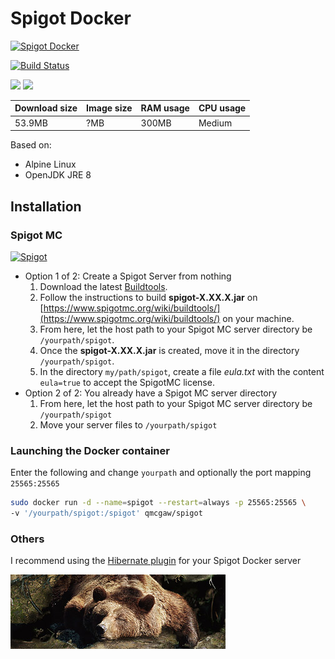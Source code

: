 # Spigot Docker

[![Spigot Docker](https://github.com/qdm12/spigot-docker/raw/master/readme/title.png)](https://hub.docker.com/r/qmcgaw/spigot)

[![Build Status](https://travis-ci.org/qdm12/spigot-docker.svg?branch=master)](https://travis-ci.org/qdm12/spigot-docker)

[![](https://images.microbadger.com/badges/image/qmcgaw/spigot.svg)](https://microbadger.com/images/qmcgaw/spigot)
[![](https://images.microbadger.com/badges/version/qmcgaw/spigot.svg)](https://microbadger.com/images/qmcgaw/spigot)


| Download size | Image size | RAM usage | CPU usage |
| --- | --- | --- | --- |
| 53.9MB | ?MB | 300MB | Medium |

Based on:
- Alpine Linux
- OpenJDK JRE 8

## Installation

### Spigot MC

[![Spigot](https://github.com/qdm12/spigot-docker/raw/master/readme/spigot.png)](https://www.spigotmc.org)

- Option 1 of 2: Create a Spigot Server from nothing
    1. Download the latest [Buildtools](https://hub.spigotmc.org/jenkins/job/BuildTools/lastSuccessfulBuild/artifact/target/BuildTools.jar).
    1. Follow the instructions to build **spigot-X.XX.X.jar** on [https://www.spigotmc.org/wiki/buildtools/](https://www.spigotmc.org/wiki/buildtools/) on your machine.
    1. From here, let the host path to your Spigot MC server directory be `/yourpath/spigot`.
    1. Once the **spigot-X.XX.X.jar** is created, move it in the directory `/yourpath/spigot`.
    1. In the directory `my/path/spigot`, create a file *eula.txt* with the content `eula=true` to accept the SpigotMC license.
- Option 2 of 2: You already have a Spigot MC server directory
    1. From here, let the host path to your Spigot MC server directory be `/yourpath/spigot`
    1. Move your server files to `/yourpath/spigot`
    
### Launching the Docker container

Enter the following and change `yourpath` and optionally the port mapping `25565:25565`

```bash
sudo docker run -d --name=spigot --restart=always -p 25565:25565 \
-v '/yourpath/spigot:/spigot' qmcgaw/spigot
```

### Others

I recommend using the [Hibernate plugin](https://www.spigotmc.org/resources/hibernate.4441/) for your Spigot Docker server

[![Hibernate plugin](readme/hibernate.png)](https://www.spigotmc.org/resources/hibernate.4441/)
